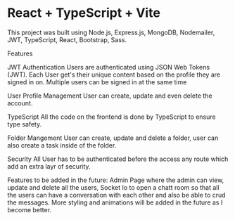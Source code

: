# React + TypeScript + Vite

This project was built using Node.js, Express.js, MongoDB, Nodemailer, JWT, TypeScript, React, Bootstrap, Sass.

Features

JWT Authentication
Users are authenticated using JSON Web Tokens (JWT). 
Each User get's their unique content based on the profile they are signed in on.
Multiple users can be signed in at the same time

User Profile Management
User can create, update and even delete the account. 

TypeScript
All the code on the frontend is done by TypeScript to ensure type safety.

Folder Mangement
User can create, update and delete a folder, user can also create a task inside of the folder.

Security
All User has to be authenticated before the access any route which add an extra layr of security.


Features to be added in the future: Admin Page where the admin can view, update and delete all the users, Socket Io to open a chatt room so that all the users can have a conversation with each other and also be able to crud the messages. More styling and animations will be added in the future as I become better.